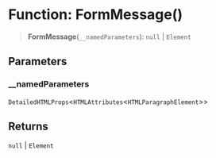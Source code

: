 # Function: FormMessage()

> **FormMessage**(`__namedParameters`): `null` \| `Element`

## Parameters

### \_\_namedParameters

`DetailedHTMLProps`\<`HTMLAttributes`\<`HTMLParagraphElement`\>\>

## Returns

`null` \| `Element`
